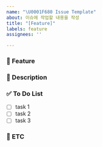 ```yaml
---
name: "\U0001F680 Issue Template"
about: 이슈에 작업할 내용을 작성
title: "[Feature]"
labels: feature
assignees: ''

---
```


### 🚀 Feature
> 

### 📝 Description
> 

### ✅ To Do List
- [ ] task 1
- [ ] task 2
- [ ] task 3

### 💬 ETC
